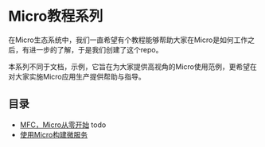 # Micro教程系列

在Micro生态系统中，我们一直希望有个教程能够帮助大家在Micro是如何工作之后，有进一步的了解，于是我们创建了这个repo。

本系列不同于文档，示例，它旨在为大家提供高视角的Micro使用范例，更希望在对大家实施Micro应用生产提供帮助与指导。

## 目录

- [MFC，Micro从零开始](./micro-from-scratch) todo
- [使用Micro构建微服务](./microservice-in-micro)
